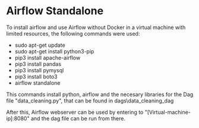 # Airflow Standalone

To install airflow and use Airflow without Docker in a virtual machine with limited resources, the following commands were used:

* sudo apt-get update
* sudo apt-get install python3-pip
* pip3 install apache-airflow
* pip3 install pandas
* pip3 install pymysql
* pip3 install boto3
* airflow standalone

This commands install python, airflow and the necesary libraries for the Dag file "data_cleaning.py", that can be found in dags\data_cleaning_dag

After this, Airflow webserver can be used by entering to "[Virtual-machine-ip]:8080" and the dag file can be run from there.